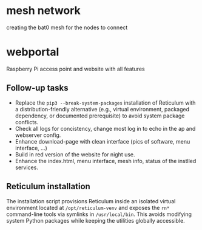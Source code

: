 # mesh network
creating the bat0 mesh for the nodes to connect

# webportal
Raspberry Pi access point and website with all features

## Follow-up tasks

* Replace the `pip3 --break-system-packages` installation of Reticulum with a distribution-friendly alternative (e.g., virtual environment, packaged dependency, or documented prerequisite) to avoid system package conflicts.
* Check all logs for concistency, change most log in to echo in the ap and webserver config.
* Enhance download-page with clean interface (pics of software, menu interface, ...)
* Build in red version of the website for night use.
* Enhance the index.html, menu interface, mesh info, status of the instlled services.

## Reticulum installation

The installation script provisions Reticulum inside an isolated virtual environment located at `/opt/reticulum-venv` and exposes the `rn*` command-line tools via symlinks in `/usr/local/bin`. This avoids modifying system Python packages while keeping the utilities globally accessible.
